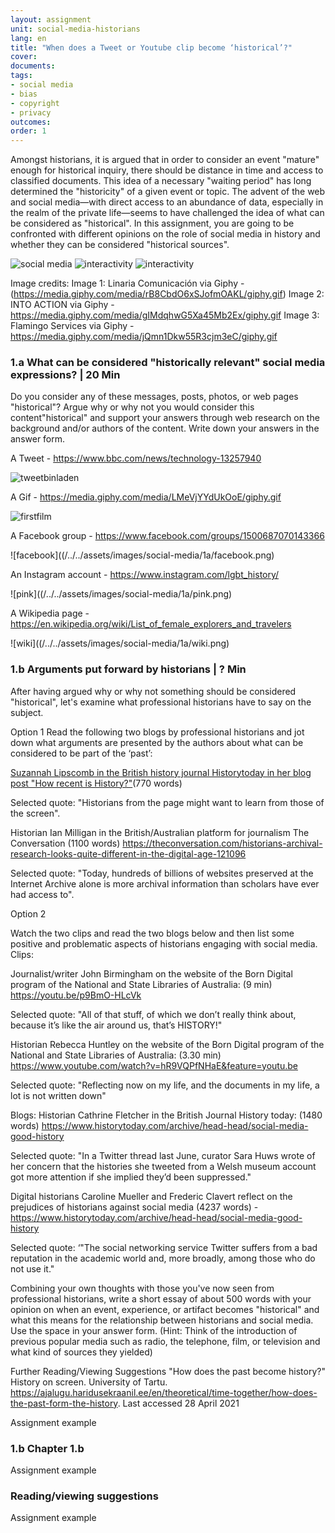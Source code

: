```yaml
---
layout: assignment
unit: social-media-historians
lang: en
title: "When does a Tweet or Youtube clip become ‘historical’?"
cover:
documents:
tags: 
- social media
- bias
- copyright
- privacy
outcomes:
order: 1
---
```

Amongst historians, it is argued that in order to consider an event "mature" enough for historical inquiry, there should be distance in time and access to classified documents. This idea of a necessary "waiting period" has long  determined the "historicity" of a given event or topic. The advent of the web and social media—with direct access to an abundance of data, especially in the realm of the private life—seems to have challenged the idea of what can be considered as "historical". In this assignment, you are going to be confronted with different opinions on the role of social media in history and whether they can be considered "historical sources".


![social media](https://media.giphy.com/media/rB8CbdO6xSJofmOAKL/giphy.gif.webp)
![interactivity](https://media.giphy.com/media/gIMdqhwG5Xa45Mb2Ex/giphy.gif.webp)
![interactivity](https://media.giphy.com/media/jQmn1Dkw55R3cjm3eC/giphy.gif.webp)

Image credits: 
Image 1: Linaria Comunicación via Giphy - (https://media.giphy.com/media/rB8CbdO6xSJofmOAKL/giphy.gif)
Image 2: INTO ACTION via Giphy - https://media.giphy.com/media/gIMdqhwG5Xa45Mb2Ex/giphy.gif
Image 3: Flamingo Services via Giphy - https://media.giphy.com/media/jQmn1Dkw55R3cjm3eC/giphy.gif

<!-- more -->

<!-- briefing-student -->

### 1.a What can be considered "historically relevant" social media expressions?  | 20 Min
<!-- section-contents -->

Do you consider any of these messages, posts, photos, or web pages "historical"? Argue why or why not you would consider this content"historical" and support your answers through web research on the background and/or authors of the content. Write down your answers in the answer form.

A Tweet - https://www.bbc.com/news/technology-13257940 
 
![tweetbinladen](/../../assets/images/social-media/1a/tweetbinladen.png)


A Gif - https://media.giphy.com/media/LMeVjYYdUkOoE/giphy.gif 

![firstfilm](/../../assets/images/social-media/1a/firstfilm.gif)

A Facebook group - https://www.facebook.com/groups/1500687070143366 

![facebook]((/../../assets/images/social-media/1a/facebook.png)

An Instagram account - https://www.instagram.com/lgbt_history/ 

![pink]((/../../assets/images/social-media/1a/pink.png)

A Wikipedia page - https://en.wikipedia.org/wiki/List_of_female_explorers_and_travelers 

![wiki]((/../../assets/images/social-media/1a/wiki.png)

<!-- section -->

### 1.b Arguments put forward by historians | ? Min
<!-- section-contents -->
After having argued why or why not something should be considered "historical", let's examine what professional historians have to say on the subject. 

Option 1
Read the following two blogs by professional historians and jot down what arguments are presented by the authors about what can be considered to be part of the ‘past’:

[Suzannah Lipscomb in the British history journal Historytoday in her blog post "How recent is History?"](https://www.historytoday.com/how-recent-history)(770 words) 

Selected quote: "Historians from the page might want to learn from those of the screen". 

Historian Ian Milligan in the British/Australian platform for journalism The Conversation (1100 words) https://theconversation.com/historians-archival-research-looks-quite-different-in-the-digital-age-121096

Selected quote: "Today, hundreds of billions of websites preserved at the Internet Archive alone is more archival information than scholars have ever had access to".

Option 2

Watch the two clips and read the two blogs below and then list some positive and problematic aspects of historians engaging with social media. 
Clips:

Journalist/writer John Birmingham on the website of the Born Digital program of the National and State Libraries of Australia: (9 min) https://youtu.be/p9BmO-HLcVk

Selected quote: "All of that stuff, of which we don’t really think about, because it’s like the air around us, that’s HISTORY!"

Historian Rebecca Huntley on the website of the Born Digital program of the National and State Libraries of Australia: (3.30 min) https://www.youtube.com/watch?v=hR9VQPfNHaE&feature=youtu.be

Selected quote: "Reflecting now on my life, and the documents in my life, a lot is not written down"

Blogs:
Historian Cathrine Fletcher in the British Journal History today: (1480 words) https://www.historytoday.com/archive/head-head/social-media-good-history

Selected quote: "In a Twitter thread last June, curator Sara Huws wrote of her concern that the histories she tweeted from a Welsh museum account got more attention if she implied they’d been suppressed."

Digital historians Caroline Mueller and Frederic Clavert reflect on the prejudices of historians against social media (4237 words) - https://www.historytoday.com/archive/head-head/social-media-good-history 

Selected quote: ‘"The social networking service Twitter suffers from a bad reputation in the academic world and, more broadly, among those who do not use it."

Combining your own thoughts with those you've now seen from professional historians, write a short essay of about 500 words with your opinion on when an event, experience, or artifact becomes "historical" and what this means for the relationship between historians and social media. Use the space in your answer form.
(Hint: Think of the introduction of previous popular media such as radio, the telephone, film, or television and what kind of sources they yielded)

Further Reading/Viewing Suggestions
"How does the past become history?" History on screen. University of Tartu. https://ajalugu.haridusekraanil.ee/en/theoretical/time-together/how-does-the-past-form-the-history. Last accessed 28 April 2021








Assignment example

<!-- section -->

### 1.b Chapter 1.b
<!-- section-contents -->

Assignment example

<!-- section -->

### Reading/viewing suggestions
<!-- section-contents -->

Assignment example
<!-- briefing-teacher -->
